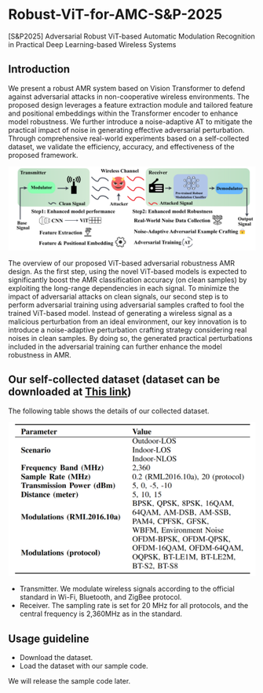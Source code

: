 # Robust-ViT-for-AMC-S&P-2025
[S&amp;P2025] Adversarial Robust ViT-based Automatic Modulation Recognition in Practical Deep Learning-based Wireless Systems

## Introduction
We present a robust AMR system based on Vision Transformer to defend against adversarial attacks in non-cooperative wireless environments. The proposed
design leverages a feature extraction module and tailored feature and positional embeddings within the Transformer encoder to enhance model robustness. We further introduce a noise-adaptive AT to mitigate the practical impact of noise in generating effective adversarial perturbation. Through comprehensive real-world experiments based on a self-collected dataset, we validate the efficiency, accuracy, and effectiveness of the proposed framework.

<img src="./images/intro.png">

The overview of our proposed ViT-based adversarial robustness AMR design. As the first step, using the novel ViT-based models is expected to significantly boost the AMR classification accuracy (on clean samples) by exploiting the long-range dependencies in each signal. To minimize the impact of adversarial attacks on clean signals, our second step is to perform adversarial training using adversarial samples crafted to fool the trained ViT-based model. Instead of generating a wireless signal as a malicious perturbation from an ideal environment, our key innovation is to introduce a noise-adaptive perturbation crafting strategy considering real noises in clean samples. By doing so, the generated practical perturbations included in the adversarial training can further enhance the model robustness in AMR.

## Our self-collected dataset **(dataset can be downloaded at [This link](https://app.globus.org/file-manager?origin_id=33fdf1d5-7b1c-4a21-8d3b-dd4b48d60dfa&origin_path=%2Fproject%2Flinkeg%2Fguolab%2F))**
The following table shows the details of our collected dataset.

<img src="./images/Dataset Collection Parameters.png">

* Transmitter. We modulate wireless signals according to the official standard in Wi-Fi, Bluetooth, and ZigBee protocol.
* Receiver. The sampling rate is set for 20 MHz for all protocols, and the central frequency is 2,360MHz as in the standard.

## Usage guideline
* Download the dataset.
* Load the dataset with our sample code.

We will release the sample code later.

